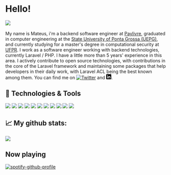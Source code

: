 # Hello!

![](https://komarev.com/ghpvc/?username=mateusjunges&color=2057f7&style=flat)

My name is Mateus, i'm a backend software engineer at [Paylivre][paylivre], graduated in computer engineering at the [State University of Ponta Grossa (UEPG)][uepg], and currently studying for a master's degree in computational security at [UFPR][ufpr]. I work as a software engineer working with backend technologies, currently Laravel / PHP. I have a little more than 5 years' experience in this area.
I actively contribute to open source technologies, with contributions in the core of the Laravel framework and maintaining some packages that help developers in their daily work, with Laravel ACL being the best known among them.
You can find me on [![Twitter][twitter_icon]][twitter] and [![Linkedin][linkedin_icon]][linkedin].

## 🔧 Technologies & Tools
![](https://img.shields.io/badge/OS-Linux-informational?style=flat&logo=linux&logoColor=white&color=2057f7)
![](https://img.shields.io/badge/Editor-phpstorm-informational?style=flat&logo=jetbrains&logoColor=white&color=2057f7)
![](https://img.shields.io/badge/Code-Python-informational?style=flat&logo=python&logoColor=white&color=2057f7)
![](https://img.shields.io/badge/Code-JavaScript-informational?style=flat&logo=javascript&logoColor=white&color=2057f7)
![](https://img.shields.io/badge/Code-php-informational?style=flat&logo=php&logoColor=white&color=2057f7)
![](https://img.shields.io/badge/Code-Vue-informational?style=flat&logo=vue.js&logoColor=white&color=2057f7)
![](https://img.shields.io/badge/Tools-Kafka-informational?style=flat&logo=apache-kafka&logoColor=white&color=2057f7)
![](https://img.shields.io/badge/Tools-PostgreSQL-informational?style=flat&logo=postgresql&logoColor=white&color=2057f7)
![](https://img.shields.io/badge/Tools-mySQL-informational?style=flat&logo=mysql&logoColor=white&color=2057f7)
![](https://img.shields.io/badge/Shell-Bash-informational?style=flat&logo=gnu-bash&logoColor=white&color=2057f7)
![](https://img.shields.io/badge/Shell-ZSH-informational?style=flat&logo=zsh-bash&logoColor=white&color=2057f7)

## &#x1f4c8; My github stats:
<img src="https://github-readme-stats.vercel.app/api?username=mateusjunges&show_icons=true&title_color=ffffff&text_color=ffffff&icon_color=ffffff&bg_color=2057f7" align="center">

[uepg]: https://uepg.br
[ufpr]:https://www.ufpr.br/portalufpr/
[paylivre]: https://paylivre.com
[twitter]: https://twitter.com/mateusjungess
[linkedin]: https://linkedin.com/in/mateusjunges
[twitter_icon]: http://i.imgur.com/wWzX9uB.png (twitter icon)
[linkedin_icon]: https://raw.githubusercontent.com/mateusjunges/mateusjunges/master/linkedin.png (linkedin icon)

## Now playing
[![spotify-github-profile](https://spotify-github-profile.vercel.app/api/view?uid=mateus.junges&cover_image=true&theme=default)](https://spotify-github-profile.vercel.app/api/view?uid=mateus.junges&redirect=true)
